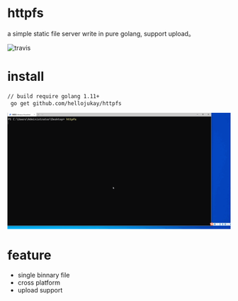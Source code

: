# httpfs
a simple static file server write in pure golang, support upload。

![travis](https://travis-ci.com/hellojukay/httpfs.svg?branch=master)
# install
```shell
// build require golang 1.11+
 go get github.com/hellojukay/httpfs
 ```
![demo](demo.gif)
# feature
* single binnary file
* cross platform
* upload support
